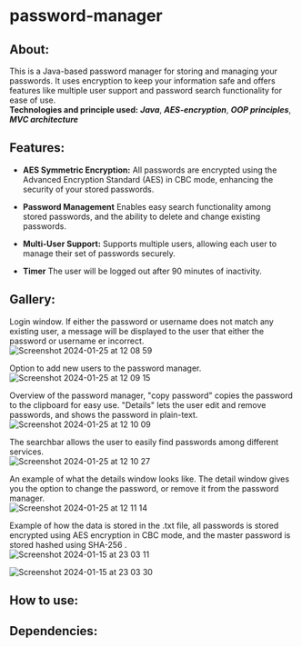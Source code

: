 # password-manager

## About: 
This is a Java-based password manager for storing and managing your passwords. It uses encryption to keep your information safe and offers features like multiple user support and password search functionality for ease of use. <br />
**Technologies and principle used:** ***Java***, ***AES-encryption***, ***OOP principles***, ***MVC architecture***

## Features:

- **AES Symmetric Encryption:** All passwords are encrypted using the Advanced Encryption Standard (AES) in CBC mode, enhancing the security of your stored passwords.

- **Password Management** Enables easy search functionality among stored passwords, and the ability to delete and change existing passwords.

- **Multi-User Support:** Supports multiple users, allowing each user to manage their set of passwords securely.

- **Timer** The user will be logged out after 90 minutes of inactivity.


## Gallery:

Login window. If either the password or username does not match any existing user, a message will be displayed to the user that either the password or username er incorrect.  <br />
![Screenshot 2024-01-25 at 12 08 59](https://github.com/willbehn/password-manager/assets/71493303/39c94f41-4f75-406b-b0f9-9108ee86fab9) <br />

Option to add new users to the password manager. <br />
![Screenshot 2024-01-25 at 12 09 15](https://github.com/willbehn/password-manager/assets/71493303/5b65e4cc-149a-4d9f-bceb-0fd37778f74c) <br />

Overview of the password manager, "copy password" copies the password to the clipboard for easy use. "Details" lets the user edit and remove passwords, and shows the password in plain-text. <br />
![Screenshot 2024-01-25 at 12 10 09](https://github.com/willbehn/password-manager/assets/71493303/efd4fc03-84ce-429d-acb8-fa5b43384658) <br />

The searchbar allows the user to easily find passwords among different services. <br />
![Screenshot 2024-01-25 at 12 10 27](https://github.com/willbehn/password-manager/assets/71493303/1c5260c4-0ca7-40aa-987f-09ca89c6ab4e) <br />

An example of what the details window looks like. The detail window gives you the option to change the password, or remove it from the password manager. <br />
![Screenshot 2024-01-25 at 12 11 14](https://github.com/willbehn/password-manager/assets/71493303/34faa710-aa8f-4bff-8a2f-423d31a3fa93) <br />

Example of how the data is stored in the .txt file, all passwords is stored encrypted using AES encryption in CBC mode, and the master password is stored hashed using SHA-256 . <br />
![Screenshot 2024-01-15 at 23 03 11](https://github.com/willbehn/password-manager/assets/71493303/126f4270-6bcc-4643-804a-fdc3791cc8f3) <br />

![Screenshot 2024-01-15 at 23 03 30](https://github.com/willbehn/password-manager/assets/71493303/b6e77d45-abc7-4d65-a75a-dc52af8bf380) <br />


## How to use:



## Dependencies: 
